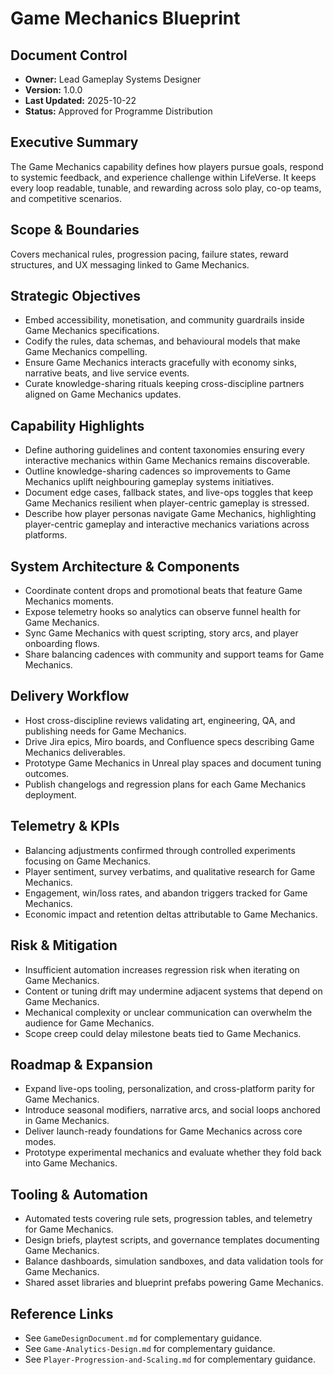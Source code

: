 # Game Mechanics Blueprint
## Document Control
- **Owner:** Lead Gameplay Systems Designer
- **Version:** 1.0.0
- **Last Updated:** 2025-10-22
- **Status:** Approved for Programme Distribution

## Executive Summary
The Game Mechanics capability defines how players pursue goals, respond to systemic feedback, and
experience challenge within LifeVerse. It keeps every loop readable, tunable, and rewarding across
solo play, co-op teams, and competitive scenarios.

## Scope & Boundaries
Covers mechanical rules, progression pacing, failure states, reward structures, and UX messaging
linked to Game Mechanics.

## Strategic Objectives
- Embed accessibility, monetisation, and community guardrails inside Game Mechanics specifications.
- Codify the rules, data schemas, and behavioural models that make Game Mechanics compelling.
- Ensure Game Mechanics interacts gracefully with economy sinks, narrative beats, and live service events.
- Curate knowledge-sharing rituals keeping cross-discipline partners aligned on Game Mechanics updates.

## Capability Highlights
- Define authoring guidelines and content taxonomies ensuring every interactive mechanics within Game Mechanics remains discoverable.
- Outline knowledge-sharing cadences so improvements to Game Mechanics uplift neighbouring gameplay systems initiatives.
- Document edge cases, fallback states, and live-ops toggles that keep Game Mechanics resilient when player-centric gameplay is stressed.
- Describe how player personas navigate Game Mechanics, highlighting player-centric gameplay and interactive mechanics variations across platforms.

## System Architecture & Components
- Coordinate content drops and promotional beats that feature Game Mechanics moments.
- Expose telemetry hooks so analytics can observe funnel health for Game Mechanics.
- Sync Game Mechanics with quest scripting, story arcs, and player onboarding flows.
- Share balancing cadences with community and support teams for Game Mechanics.

## Delivery Workflow
- Host cross-discipline reviews validating art, engineering, QA, and publishing needs for Game Mechanics.
- Drive Jira epics, Miro boards, and Confluence specs describing Game Mechanics deliverables.
- Prototype Game Mechanics in Unreal play spaces and document tuning outcomes.
- Publish changelogs and regression plans for each Game Mechanics deployment.

## Telemetry & KPIs
- Balancing adjustments confirmed through controlled experiments focusing on Game Mechanics.
- Player sentiment, survey verbatims, and qualitative research for Game Mechanics.
- Engagement, win/loss rates, and abandon triggers tracked for Game Mechanics.
- Economic impact and retention deltas attributable to Game Mechanics.

## Risk & Mitigation
- Insufficient automation increases regression risk when iterating on Game Mechanics.
- Content or tuning drift may undermine adjacent systems that depend on Game Mechanics.
- Mechanical complexity or unclear communication can overwhelm the audience for Game Mechanics.
- Scope creep could delay milestone beats tied to Game Mechanics.

## Roadmap & Expansion
- Expand live-ops tooling, personalization, and cross-platform parity for Game Mechanics.
- Introduce seasonal modifiers, narrative arcs, and social loops anchored in Game Mechanics.
- Deliver launch-ready foundations for Game Mechanics across core modes.
- Prototype experimental mechanics and evaluate whether they fold back into Game Mechanics.

## Tooling & Automation
- Automated tests covering rule sets, progression tables, and telemetry for Game Mechanics.
- Design briefs, playtest scripts, and governance templates documenting Game Mechanics.
- Balance dashboards, simulation sandboxes, and data validation tools for Game Mechanics.
- Shared asset libraries and blueprint prefabs powering Game Mechanics.

## Reference Links
- See `GameDesignDocument.md` for complementary guidance.
- See `Game-Analytics-Design.md` for complementary guidance.
- See `Player-Progression-and-Scaling.md` for complementary guidance.
